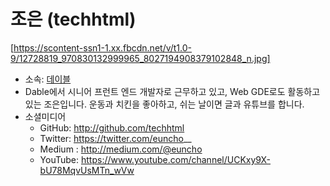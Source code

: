 # 조은 (techhtml) #

[https://scontent-ssn1-1.xx.fbcdn.net/v/t1.0-9/12728819_970830132999965_8027194908379102848_n.jpg]

* 소속: [데이블](https://dable.io/)
* Dable에서 시니어 프런트 엔드 개발자로 근무하고 있고, Web GDE로도 활동하고 있는 조은입니다.
운동과 치킨을 좋아하고, 쉬는 날이면 글과 유튜브를 합니다.
* 소셜미디어
  * GitHub: http://github.com/techhtml
  * Twitter: https://twitter.com/euncho__
  * Medium : http://medium.com/@euncho
  * YouTube: https://www.youtube.com/channel/UCKxy9X-bU78MqvUsMTn_wVw
